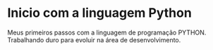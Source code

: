 # Inicio com a linguagem Python
 Meus primeiros passos com a linguagem de programação PYTHON.
 Trabalhando duro para evoluir na área de desenvolvimento.
